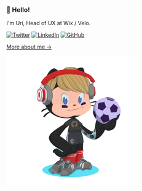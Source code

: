 ### 👋 Hello!

I'm Uri, Head of UX at Wix / Velo.

[![Twitter](https://img.shields.io/badge/Twitter-%40_uripaz-1d9bf0.svg)](https://twitter.com/_uripaz)
[![LinkedIn](https://img.shields.io/badge/Linked-In-0c66c3.svg)](https://www.linkedin.com/in/uri-paz/)
[![GitHub](https://img.shields.io/badge/GitHub-%40uripaz9-09b43a.svg)](https://github.com/uripaz9)

[More about me &rarr;](https://www.uri-paz.com/)

![Image of Uri](https://github.com/uripaz9/uripaz9/blob/main/uri_%20octocat.png)
